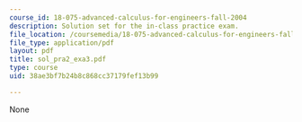 ```yaml
---
course_id: 18-075-advanced-calculus-for-engineers-fall-2004
description: Solution set for the in-class practice exam.
file_location: /coursemedia/18-075-advanced-calculus-for-engineers-fall-2004/38ae3bf7b24b8c868cc37179fef13b99_sol_pra2_exa3.pdf
file_type: application/pdf
layout: pdf
title: sol_pra2_exa3.pdf
type: course
uid: 38ae3bf7b24b8c868cc37179fef13b99

---
```

None